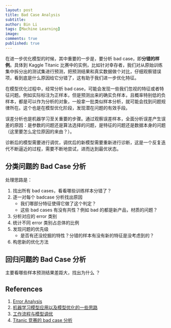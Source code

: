 ```yaml
---
layout: post
title: Bad Case Analysis
subtitle:
author: Bin Li
tags: [Machine Learning]
image: 
comments: true
published: true
---
```


在进一步优化模型的时候，其中重要的一步是，要分析 bad case，即**分错的样例**。具体到 Kaggle Titanic 比赛中的实例，比如针对幸存者，我们对从原始训练集中拆分出的测试集进行预测，把预测结果和真实数据做个对比，仔细观察错误项，看到底是什么原因给它分错了，这有助于我们进一步优化特征。

在模型优化过程中，经常分析 bad case，可能会发现一些我们忽视的特征或者特征问题。例如实际标注为正样本，但是预测出来的确实负样本，且概率特别低的负样本，都是可以作为分析的对象，一般拿一批类似样本分析，就可能会找到问题规律所在。这个也是在模型优化阶段，发现潜在问题的有效手段。

误差分析也是机器学习至关重要的步骤。通过观察误差样本，全面分析误差产生误差的原因：是参数的问题还是算法选择的问题，是特征的问题还是数据本身的问题（这里要怎么定位原因的来由？）。

诊断后的模型需要进行调优，调优后的新模型需要重新进行诊断，这是一个反复迭代不断逼近的过程，需要不断地尝试，进而达到最优状态。

## 分类问题的 Bad Case 分析
处理思路是：
1. 找出所有 bad cases，看看哪些训练样本分错了？
2. 逐一对每个 badcase 分析找出原因 
    * 我们哪部分特征使得它做了这个判定？
    * 这些 bad cases 有没有共性？例如 bad 的都是新产品，材质的问题？
3. 分析对应的 error 类别 
4. 统计不同 error 类别占总体的比例 
5. 发现问题的优先级 
    * 是否有还没挖掘的特性？分错的样本有没有新的特征是没考虑到的？ 
6. 构思新的优化方法


## 回归问题的 Bad Case 分析
主要看哪些样本预测结果差距大，找出为什么 ？


## References
1. [Error Analysis](http://mlwiki.org/index.php/Error_Analysis)
2. [机器学习模型应用以及模型优化的一些思路](https://blog.csdn.net/mozhizun/article/details/60966354)
3. [工作流程与模型调优](https://blog.csdn.net/JoyceWYJ/article/details/51659747)
4. [Titanic 竞赛的 bad case 分析](https://blog.csdn.net/haishu_zheng/article/details/80300705)